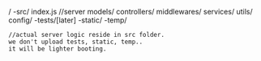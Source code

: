 /
    -src/
        index.js //server
        models/
        controllers/
        middlewares/
        services/
        utils/
        config/
    -tests/[later]
    -static/
    -temp/

    //actual server logic reside in src folder.
    we don't upload tests, static, temp..
    it will be lighter booting.